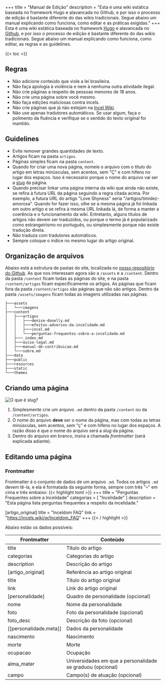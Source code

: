 +++
title = "Manual de Edição"
description = "Esta é uma wiki estática baseada no framework Hugo e alavancada no Github, e por isso o processo de edição é bastante diferente do das wikis tradicionais. Segue abaixo um manual explicando como funciona, como editar e as práticas exigidas."
+++
Esta é uma wiki estática baseada no framework [Hugo](https://gohugo.io/) e alavancada no [Github](https://github.com/), e por isso o processo de edição é bastante diferente do das wikis tradicionais. Segue abaixo um manual explicando como funciona, como editar, as regras e as guidelines.

{{< toc >}}

## Regras
* Não adicione conteúdo que viole a lei brasileira.
* Não faça apologia à violência e nem à nenhuma outra atividade ilegal.
* Não crie páginas a respeito de pessoas menores de 18 anos.
* Não crie uma página sobre você mesmo.
* Não faça edições maliciosas contra incels.
* Não crie páginas que já não estejam na [Incel Wiki](https://incels.wiki).
* Não use apenas tradutores automáticos. Se usar algum, faça o polimento da fluência e verifique se o sentido do texto original foi mantido.

## Guidelines
* Evite remover grandes quantidades de texto.
* Artigos ficam na pasta `artigos`.
* Páginas simples ficam na pasta `content`.
* Quando for criar uma nova página, nomeie o arquivo com o título do artigo em letras minúsculas, sem acentos, sem "Ç" e com hífens no lugar dos espaços. Isso é necessário porque o nome do arquivo vai ser a [slug](https://pt.m.wikipedia.org/wiki/Slug_(programa%C3%A7%C3%A3o)) da página.
* Quando precisar linkar uma página interna da wiki que ainda não existe, se refira à futura URL da página seguindo a regra citada acima. Por exemplo, a futura URL do artigo "Love Shyness" seria "/artigos/timidez-amorosa". Quando for fazer isso, olhe se a mesma página já foi linkada em outro artigo e se refira à mesma URL linkada lá, de forma a manter a coerência e o funcionamento da wiki. Entretanto, alguns títulos de artigos não devem ser traduzidos, ou porque o termo já é popularizado como estrangeirismo no português, ou simplesmente porque não existe tradução direta.
* Não traduza com tradutores automáticos.
* Sempre coloque o índice no mesmo lugar do artigo original.

## Organização de arquivos
Abaixo está a estrutura de pastas do site, localizada no [nosso repositório do Github](https://github.com/aUnuser/Incel-Wiki-Brasil). As que nos interessam agora são a `/assets` e a `/content`. Dentro da pasta `/content` ficam todas as páginas do site, e na pasta `/content/artigos` ficam especificamente os artigos. As páginas que ficam fora da pasta `/content/artigos` são páginas que não são artigos. Dentro da pasta `/assets/imagens` ficam todas as imagens utilizadas nas páginas.
```
├───assets
│   └───imagens
├───content
│   ├───artigos
│   │   ├───denise-donelly.md
│   │   ├───efeitos-adversos-da-incelidade.md
│   │   ├───incel.md
│   │   └───perguntas-frequentes-sobre-a-incelidade.md
│   ├───_index.md
│   ├───aviso-legal.md
│   ├───manual-de-contribuicao.md
│   └───sobre.md
├───data
├───public
├───resources
├───static
└───themes
```

## Criando uma página
![O que é slug?](imagens/o-que-e-slug.jpg "desktop-right")

1. Simplesmente crie um arquivo `.md` dentro da pasta `/content` ou da `/content/artigos`.
2. O nome do arquivo **deve** ser o nome da página, mas com todas as letras minúsculas, sem acentos, sem "ç" e com hífens no lugar dos espaços. A razão disso é que o nome do arquivo será a *slug* da página.
3. Dentro do arquivo em branco, insira a chamada *frontmatter* (será explicada adiante).

## Editando uma página
### Frontmatter
Frontmatter é o conjunto de dados de um arquivo `.md`. Todos os artigos `.md` devem tê-la, e ela é formatada da seguinte forma, sempre com três "`+`" em cima e três embaixo:
{{< highlight toml >}}
+++
title = "Perguntas Frequentes sobre a Incelidade"
categorias = [ "Incelidade" ]
description = "Esta página lista perguntas frequentes a respeito da incelidade."

[artigo_original]
title = "Inceldom FAQ"
link = "https://incels.wiki/w/Inceldom_FAQ"
+++
{{< / highlight >}}

Abaixo estão os dados possíveis:

| Frontmatter            | Conteúdo                                                   |
|------------------------|------------------------------------------------------------|
| title                  | Título do artigo                                           |
| categorias             | Categorias do artigo                                       |
| description            | Descrição do artigo                                        |
| [artigo_original]      | Referência ao artigo original                              |
| title                  | Título do artigo original                                  |
| link                   | Link do artigo original                                    |
| [personalidade]        | Quadro de personalidade (opcional)                         |
| nome                   | Nome da personalidade                                      |
| foto                   | Foto da personalidade (opcional)                           |
| foto_desc              | Descrição da foto (opcional)                               |
| [[personalidade.meta]] | Dados da personalidade                                     |
| nascimento             | Nascimento                                                 |
| morte                  | Morte                                                      |
| ocupacao               | Ocupação                                                   |
| alma_mater             | Universidades em que a personalidade se graduou (opcional) |
| campo                  | Campo(s) de atuação (opcional)                             |